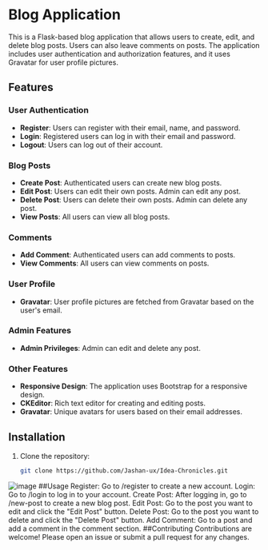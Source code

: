 # Blog Application

This is a Flask-based blog application that allows users to create, edit, and delete blog posts. Users can also leave comments on posts. The application includes user authentication and authorization features, and it uses Gravatar for user profile pictures.

## Features

### User Authentication
- **Register**: Users can register with their email, name, and password.
- **Login**: Registered users can log in with their email and password.
- **Logout**: Users can log out of their account.

### Blog Posts
- **Create Post**: Authenticated users can create new blog posts.
- **Edit Post**: Users can edit their own posts. Admin can edit any post.
- **Delete Post**: Users can delete their own posts. Admin can delete any post.
- **View Posts**: All users can view all blog posts.

### Comments
- **Add Comment**: Authenticated users can add comments to posts.
- **View Comments**: All users can view comments on posts.

### User Profile
- **Gravatar**: User profile pictures are fetched from Gravatar based on the user's email.

### Admin Features
- **Admin Privileges**: Admin can edit and delete any post.

### Other Features
- **Responsive Design**: The application uses Bootstrap for a responsive design.
- **CKEditor**: Rich text editor for creating and editing posts.
- **Gravatar**: Unique avatars for users based on their email addresses.

## Installation

1. Clone the repository:
   ```sh
   git clone https://github.com/Jashan-ux/Idea-Chronicles.git


![image](https://github.com/user-attachments/assets/3260377f-6add-49e3-92dd-b5ab8a3541f4)
##Usage
Register: Go to /register to create a new account.
Login: Go to /login to log in to your account.
Create Post: After logging in, go to /new-post to create a new blog post.
Edit Post: Go to the post you want to edit and click the "Edit Post" button.
Delete Post: Go to the post you want to delete and click the "Delete Post" button.
Add Comment: Go to a post and add a comment in the comment section.
##Contributing
Contributions are welcome! Please open an issue or submit a pull request for any changes.
